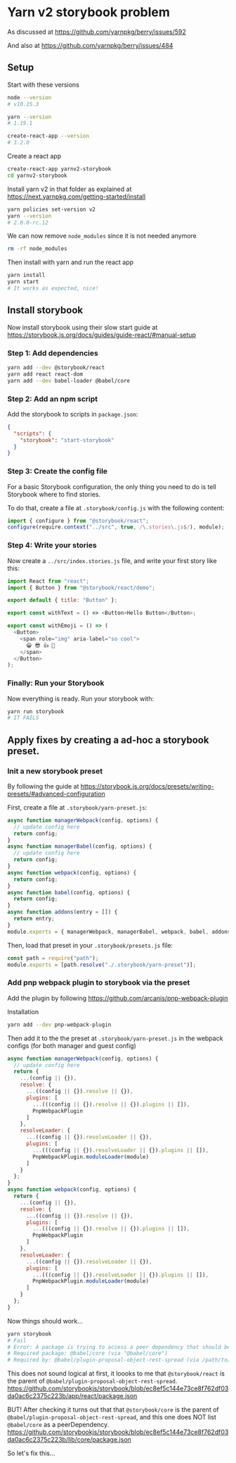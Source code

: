 # Yarn v2 storybook problem

As discussed at https://github.com/yarnpkg/berry/issues/592

And also at https://github.com/yarnpkg/berry/issues/484

## Setup

Start with these versions

```sh
node --version
# v10.15.3

yarn --version
# 1.19.1

create-react-app --version
# 3.2.0
```

Create a react app

```sh
create-react-app yarnv2-storybook
cd yarnv2-storybook
```

Install yarn v2 in that folder as explained at https://next.yarnpkg.com/getting-started/install

```sh
yarn policies set-version v2
yarn --version
# 2.0.0-rc.12
```

We can now remove `node_modules` since it is not needed anymore

```sh
rm -rf node_modules
```

Then install with yarn and run the react app

```sh
yarn install
yarn start
# It works as expected, nice!
```

## Install storybook

Now install storybook using their slow start guide at https://storybook.js.org/docs/guides/guide-react/#manual-setup

### Step 1: Add dependencies

```sh
yarn add --dev @storybook/react
yarn add react react-dom
yarn add --dev babel-loader @babel/core
```

### Step 2: Add an npm script

Add the storybook to scripts in `package.json`:

```json
{
  "scripts": {
    "storybook": "start-storybook"
  }
}
```

### Step 3: Create the config file

For a basic Storybook configuration, the only thing you need to do is tell Storybook where to find stories.

To do that, create a file at `.storybook/config.js` with the following content:

```javascript
import { configure } from "@storybook/react";
configure(require.context("../src", true, /\.stories\.js$/), module);
```

### Step 4: Write your stories

Now create a `../src/index.stories.js` file, and write your first story like this:

```javascript
import React from "react";
import { Button } from "@storybook/react/demo";

export default { title: "Button" };

export const withText = () => <Button>Hello Button</Button>;

export const withEmoji = () => (
  <Button>
    <span role="img" aria-label="so cool">
      😀 😎 👍 💯
    </span>
  </Button>
);
```

### Finally: Run your Storybook

Now everything is ready. Run your storybook with:

```sh
yarn run storybook
# IT FAILS
```

## Apply fixes by creating a ad-hoc a storybook preset.

### Init a new storybook preset

By following the guide at https://storybook.js.org/docs/presets/writing-presets/#advanced-configuration

First, create a file at `.storybook/yarn-preset.js`:

```javascript
async function managerWebpack(config, options) {
  // update config here
  return config;
}
async function managerBabel(config, options) {
  // update config here
  return config;
}
async function webpack(config, options) {
  return config;
}
async function babel(config, options) {
  return config;
}
async function addons(entry = []) {
  return entry;
}
module.exports = { managerWebpack, managerBabel, webpack, babel, addons };
```

Then, load that preset in your `.storybook/presets.js` file:

```javascript
const path = require("path");
module.exports = [path.resolve("./.storybook/yarn-preset")];
```

### Add pnp webpack plugin to storybook via the preset

Add the plugin by following https://github.com/arcanis/pnp-webpack-plugin

Installation

```sh
yarn add --dev pnp-webpack-plugin
```

Then add it to the the preset at `.storybook/yarn-preset.js` in the webpack configs (for both manager and guest config)

```javascript
async function managerWebpack(config, options) {
  // update config here
  return {
    ...(config || {}),
    resolve: {
      ...((config || {}).resolve || {}),
      plugins: [
        ...(((config || {}).resolve || {}).plugins || []),
        PnpWebpackPlugin
      ]
    },
    resolveLoader: {
      ...((config || {}).resolveLoader || {}),
      plugins: [
        ...(((config || {}).resolveLoader || {}).plugins || []),
        PnpWebpackPlugin.moduleLoader(module)
      ]
    }
  };
}
async function webpack(config, options) {
  return {
    ...(config || {}),
    resolve: {
      ...((config || {}).resolve || {}),
      plugins: [
        ...(((config || {}).resolve || {}).plugins || []),
        PnpWebpackPlugin
      ]
    },
    resolveLoader: {
      ...((config || {}).resolveLoader || {}),
      plugins: [
        ...(((config || {}).resolveLoader || {}).plugins || []),
        PnpWebpackPlugin.moduleLoader(module)
      ]
    }
  };
}
```

Now things should work...

```sh
yarn storybook
# Fail
# Error: A package is trying to access a peer dependency that should be provided by its direct ancestor but isn't
# Required package: @babel/core (via "@babel/core")
# Required by: @babel/plugin-proposal-object-rest-spread (via /path/to/yarnv2-storybook/.yarn/virtual/@babel-plugin-proposal-object-rest-spread-virtual-a8a2f1702d/0/cache/@babel-plugin-proposal-object-rest-spread-npm-7.7.4-433eacd5f8-1.zip/node_modules/@babel/plugin-proposal-object-rest-spread/lib/index.js)
```

This does not sound logical at first, it loooks to me that `@storybook/react` is the parent of `@babel/plugin-proposal-object-rest-spread`. https://github.com/storybookjs/storybook/blob/ec8ef5c144e73ce8f762df03da0ac6c2375c223b/app/react/package.json

BUT! After checking it turns out that that `@storybook/core` is the parent of `@babel/plugin-proposal-object-rest-spread`, and this one does NOT list `@babel/core` as a peerDependency. https://github.com/storybookjs/storybook/blob/ec8ef5c144e73ce8f762df03da0ac6c2375c223b/lib/core/package.json

So let's fix this...
